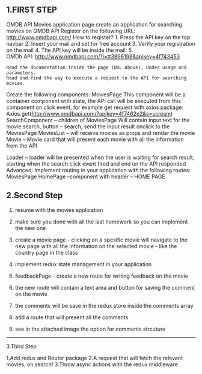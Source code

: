 1.FIRST STEP
-----------------------------------------------------------------------------------------------------------------------------
OMDB API
Movies application page
create an application for searching movies on OMDB API
Register on the following URL: http://www.omdbapi.com/ 
How to register? 
    1. Press the API key on the top navbar
    2. Insert your mail and set for free account
    3. Verify your registration on the mail
    4. The API key will be inside the mail: 
    5. OMDb API: http://www.omdbapi.com/?i=tt3896198&apikey=4f743453

	Read the documentation inside the page (URL Above), Under usage and parameters.
	Read and find the way to execute a request to the API for searching movies.

Create the following components:
MoviesPage
This component will be a container component with state, the API call will be executed from this component on click event, for example get request with axios package:
Axios.get(http://www.omdbapi.com/?apikey=4f7462e2&s=scream)
SearchComponent – children of MoviesPage
Will contain input text for the movie search, button – search, send the input result onclick to the MoviesPage
MoviesList – will receive movies as props and render the movie
Movie – Movie card that will present each movie with all the information from the API

Loader – loader will be presented when the user is waiting for search result, starting when the search click event fired and end on the API responded
Advanced:
Implement routing in your application with the following routes:
MoviesPage
HomePage –component with header – HOME PAGE


2.Second Step
------------------------------------------------------------------------------------------------------------------------------------
1. resume with the movies application

2. make sure you done with all the last homework so you can implement the new one

3. create a movie page - clicking on a spesific movie will navigate  to the new page with  all the information on the selected movie - like the country page in the class


4. implement redux  state management in your application 

5.   feedbackPage -  create a new route for writing feedback on the movie

6. the new route will contain a  text area and button for saving the comment on the movie

7. the comments will be save in the redux store inside the comments array

8. add a route that will present all the comments

9. see in the  attached image the option for comments strcuture
--------------------------------------------------------------------------------------------------------------------------------------
3.Third Step

1.Add redux and Router package
2.A request that will fetch the relevant movies, on search!
3.Throw async actions with the redux middleware